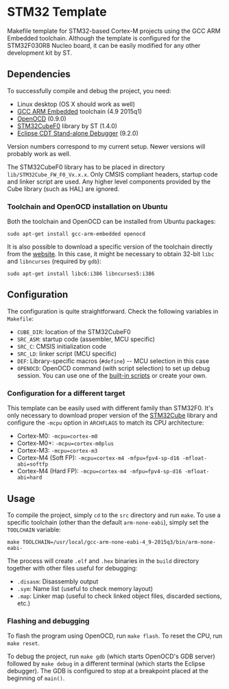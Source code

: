 # STM32 Template

Makefile template for STM32-based Cortex-M projects using the GCC ARM Embedded
toolchain. Although the template is configured for the STM32F030R8 Nucleo board,
it can be easily modified for any other development kit by ST.

## Dependencies

To successfully compile and debug the project, you need:

- Linux desktop (OS X should work as well)
- [GCC ARM Embedded][1] toolchain (4.9 2015q1)
- [OpenOCD][2] (0.9.0)
- [STM32CubeF0][3] library by ST (1.4.0)
- [Eclipse CDT Stand-alone Debugger][4] (9.2.0)

Version numbers correspond to my current setup. Newer versions will probably
work as well.

The STM32CubeF0 library has to be placed in directory
`lib/STM32Cube_FW_F0_Vx.x.x`. Only CMSIS compliant headers, startup code and
linker script are used. Any higher level components provided by the Cube library
(such as HAL) are ignored.

### Toolchain and OpenOCD installation on Ubuntu

Both the toolchain and OpenOCD can be installed from Ubuntu packages:

	sudo apt-get install gcc-arm-embedded openocd

It is also possible to download a specific version of the toolchain directly
from the [website][1]. In this case, it might be necessary to obtain 32-bit
`libc` and `libncurses` (required by `gdb`):

	sudo apt-get install libc6:i386 libncurses5:i386

## Configuration

The configuration is quite straightforward. Check the following variables in
`Makefile`:

- `CUBE_DIR`: location of the STM32CubeF0
- `SRC_ASM`: startup code (assembler, MCU specific)
- `SRC_C`: CMSIS initialization code
- `SRC_LD`: linker script (MCU specific)
- `DEF`: Library-specific macros (`#define`) -- MCU selection in this case
- `OPENOCD`: OpenOCD command (with script selection) to set up debug session.
  You can use one of the [built-in scripts][5] or create your own.

### Configuration for a different target

This template can be easily used with different family than STM32F0. It's only
necessary to download proper version of the [STM32Cube][6] library and configure
the `-mcpu` option in `ARCHFLAGS` to match its CPU architecture:

- Cortex-M0: `-mcpu=cortex-m0`
- Cortex-M0+: `-mcpu=cortex-m0plus`
- Cortex-M3: `-mcpu=cortex-m3`
- Cortex-M4 (Soft FP): `-mcpu=cortex-m4 -mfpu=fpv4-sp-d16 -mfloat-abi=softfp`
- Cortex-M4 (Hard FP): `-mcpu=cortex-m4 -mfpu=fpv4-sp-d16 -mfloat-abi=hard`

## Usage

To compile the project, simply `cd` to the `src` directory and run `make`.
To use a specific toolchain (other than the default `arm-none-eabi`), simply
set the `TOOLCHAIN` variable:

	make TOOLCHAIN=/usr/local/gcc-arm-none-eabi-4_9-2015q3/bin/arm-none-eabi-

The process will create `.elf` and `.hex` binaries in the `build` directory
together with other files useful for debugging:

- `.disasm`: Disassembly output
- `.sym`: Name list (useful to check memory layout)
- `.map`: Linker map (useful to check linked object files, discarded sections,
  etc.)

### Flashing and debugging

To flash the program using OpenOCD, run `make flash`. To reset the CPU, run
`make reset`.

To debug the project, run `make gdb` (which starts OpenOCD's GDB server)
followed by `make debug` in a different terminal (which starts the Eclipse
debugger). The GDB is configured to stop at a breakpoint placed at the beginning
of `main()`.

[1]: https://launchpad.net/gcc-arm-embedded
[2]: http://openocd.org/
[3]: http://www.st.com/web/catalog/tools/FM147/CL1794/SC961/SS1743/LN1897/PF260612
[4]: https://wiki.eclipse.org/CDT/StandaloneDebugger
[5]: https://github.com/ntfreak/openocd/tree/master/tcl/board
[6]: http://www.st.com/web/catalog/tools/FM147/CL1794/SC961/SS1743/LN1897
